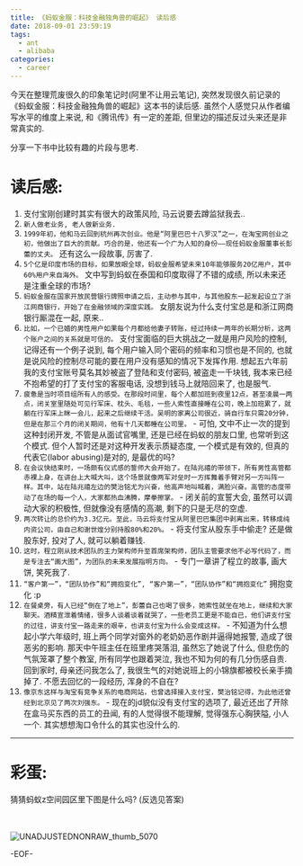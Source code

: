 ```yaml
---
title: 《蚂蚁金服：科技金融独角兽的崛起》 读后感
date: 2018-09-01 23:59:19
tags:
  - ant
  - alibaba
categories:
  - career
---
```


今天在整理荒废很久的印象笔记时(阿里不让用云笔记), 突然发现很久前记录的《蚂蚁金服：科技金融独角兽的崛起》这本书的读后感. 虽然个人感觉只从作者编写水平的维度上来说, 和《腾讯传》有一定的差距, 但里边的描述反过头来还是非常真实的. 

分享一下书中比较有趣的片段与思考. 

<!--more-->

# 读后感:
1. 支付宝刚创建时其实有很大的政策风险, 马云说要去蹲监狱我去..
2. `新人做老业务, 老人做新业务.`
3. `1999年初，他和马云回到杭州再次创业。他是“阿里巴巴十八罗汉”之一，在淘宝网创业之初，他做出了巨大的贡献。巧合的是，他还有一个广为人知的身份——现任蚂蚁金服董事长彭蕾的丈夫。` 还有这么一段故事, 厉害了. 
4. `5个亿是印度市场的目标，如果放眼全球，蚂蚁金服希望未来10年能够服务20亿用户，其中60%用户来自海外。` 文中写到蚂蚁在泰国和印度取得了不错的成绩, 所以未来还是注重全球的市场?
5. `蚂蚁金服在国家开放民营银行牌照申请之后，主动参与其中，与其他股东一起发起设立了浙江网商银行，开始了在金融领域的深度实践。` 女朋友说为什么支付宝总是和浙江网商银行厮混在一起, 原来..
6. `比如，一个已婚的男性用户如果每个月都给他妻子转账，经过持续一两年的长期分析，这两个账户之间的关系就是可信的。` 支付宝面临的巨大挑战之一就是用户风险的控制, 记得还有一个例子说到, 每个用户输入同个密码的频率和习惯也是不同的, 也就是说风险的控制尽可能的要在用户没有感知的情况下发挥作用. 想起五六年前我的支付宝账号莫名其妙被盗了登陆和支付密码, 被盗走一千块钱, 我本来已经不抱希望的打了支付宝的客服电话, 没想到钱马上就陪回来了, 也是服气.  
7. `疲惫是当时项目组所有人的感受。在那段时间里，每个人都加班到夜里12点，甚至凌晨一两点，闭关室里随处可见行军床、枕头、毛毯，一些人索性直接睡在公司，晚上加班累了，就躺在行军床上眯一会儿，起来之后继续干活。吴明的家离公司很近，骑自行车只需20分钟，但是在那三个月的闭关期间，他有十几天都睡在公司里。` - 可怕, 文中不止一次的提到这种封闭开发, 不管是从面试官嘴里, 还是已经在蚂蚁的朋友口里, 也常听到这个模式. 但个人暂时还是对这种开发表示质疑态度, 一个模式是有效的, 但真的代表它(labor abusing)是对的, 是最优的吗? 
8. `在会议快结束时，一场颇有仪式感的誓师大会开始了。在陆兆禧的带领下，所有男性高管都赤裸上身，在讲台上大喊大叫，这个场景就像两军对垒时一方挥舞着手臂对另一方叫阵一样。其中，站在陆兆禧左边的樊治铭尤为兴奋，他高声地叫喊着，满脸兴奋。高管的态度带动了在场的每一个人，大家都热血沸腾，摩拳擦掌。` - 闭关前的宣誓大会, 虽然可以调动大家的积极性, 但就像没有感情的高潮, 剩下的只是无尽的空虚. 
9. `两次转让的总价约为3.3亿元。至此，马云将支付宝从阿里巴巴集团中剥离出来，转移成纯内资公司，由自己和谢世煌分别持股80%和20%。` - 将支付宝从股东手中偷走? 还是做股东好, 投对了人, 就可以躺着赚钱.
10. `这时，程立刚从技术团队的主力架构师升至首席架构师，团队主管要求他不必写代码了，而是专注去“画大图”，为团队的未来发展指明方向。` - 专门一章讲了程立的故事, 画大饼, 笑死我了.  
11. `“客户第一”，“团队协作”和“拥抱变化”, “客户第一”，“团队协作”和“拥抱变化”` 拥抱变化 :p
12. `在餐桌旁，有人已经“倒在了地上”，彭蕾自己也喝了很多，她索性就坐在地上，继续和大家聊天。酒精宣泄着情绪，很多人谈着谈着就哭了，一些老员工更是不能自已，他们讲支付宝的过往，讲支付宝一路走来的艰辛，也讲支付宝为什么会变成这样。` - 不知道为什么想起小学六年级时, 班上两个同学对窗外的老奶奶恶作剧并逼得她报警, 造成了很恶劣的影响. 那天中午班主任在班里疼哭落泪, 虽然忘了她说了什么, 但悲伤的气氛笼罩了整个教室, 所有同学也跟着哭泣, 我也不知为何的有几分伤感自责. 回到家时, 母亲还问我怎么了, 我很生气的对她说班上的小锦旗都被校长亲手摘掉了. 不愿去回忆的一段经历, 浑身的不自在?   
13. `像京东这样与淘宝有竞争关系的电商网站，也曾选择接入支付宝，樊治铭记得，为此他还曾经到北京见了两次刘强东。` - 现在的jd貌似没有支付宝的选项了, 最近还出了开除在盒马买东西的员工的丑闻, 有的人觉得很不能理解, 觉得强东心胸狭隘, 小人一个. 其实想想淘口令什么的其实也没什么的.


------


# **彩蛋:** 
猜猜蚂蚁z空间园区里下图是什么吗? (反选见答案)

<div style="color: white">大文娱(鱼)...</div>

![UNADJUSTEDNONRAW_thumb_5070](/images/blog/180829_ant_journal_entry/UNADJUSTEDNONRAW_thumb_5070.jpg)

-EOF-

